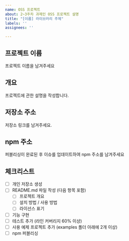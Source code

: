 ```yaml
---
name: OSS 프로젝트
about: 2~3주차 과제인 OSS 프로젝트 설명
title: "[이름] 라이브러리 주제"
labels: ''
assignees: ''

---
```


## 프로젝트 이름

프로젝트 이름을 남겨주세요

## 개요

프로젝트에 관한 설명을 작성합니다.

## 저장소 주소

저장소 링크를 남겨주세요.

## npm 주소

퍼블리싱이 완료된 후 이슈를 업데이트하여 npm 주소를 남겨주세요

## 체크리스트

- [ ] 개인 저장소 생성
- [ ] README.md 파일 작성 (다음 항목 포함)
  - [ ] 프로젝트 개요
  - [ ] 설치 방법 / 사용 방법
  - [ ] 라이선스 표기
- [ ] 기능 구현
- [ ] 테스트 추가 (라인 커버리지 60% 이상)
- [ ] 사용 예제 프로젝트 추가 (examples 폴더 아래에 2개 이상)
- [ ] npm 퍼블리싱
